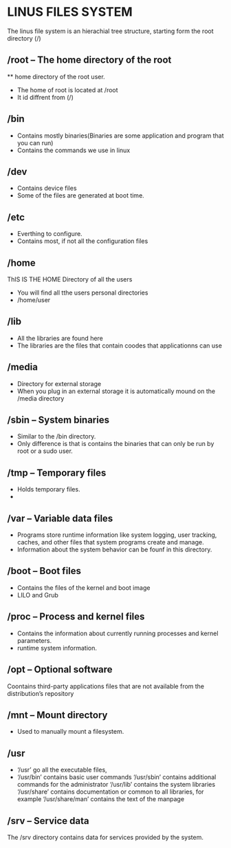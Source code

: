 # LINUS FILES SYSTEM
The linus file system is an hierachial tree structure, starting form the root directory (/) 

## /root – The home directory of the root
** home directory of the root user.
* The home of root is located at /root
* It id diffrent from (/)
  

## /bin
- Contains mostly binaries(Binaries are some application and program that you can run)
- Contains the commands we use in linux 

## /dev 
- Contains device files
- Some of the files are generated at boot time.  

## /etc
- Everthing to configure.
- Contains most, if not all the configuration files 

## /home 
ThIS IS THE HOME Directory of all the users 
* You will find all tthe users personal directories 
* /home/user
  
## /lib
* All the libraries are found here 
* The libraries are the files that contain coodes that applicationns can use 

## /media 
* Directory for external storage 
* When you plug in an external storage  it is automatically mound on the /media directory

## /sbin – System binaries
* Similar to the /bin directory. 
* Only difference is that is contains the binaries that can only be run by root or a sudo user.

## /tmp – Temporary files
*  Holds temporary files. 
*  
## /var – Variable data files
* Programs store runtime information like system logging, user tracking, caches, and other files that system programs create and manage.
* Information about the system behavior can be founf in this directory.

## /boot – Boot files
* Contains the files of the kernel and boot image
* LILO and Grub

## /proc – Process and kernel files
* Contains the information about currently running processes and kernel parameters.
* runtime system information.

## /opt – Optional software
Coontains third-party applications files that are not available from the distribution’s repository

## /mnt – Mount directory
* Used to manually mount a filesystem.

## /usr 
* ‘/usr’ go all the executable files,
* ‘/usr/bin’ contains basic user commands
‘/usr/sbin’ contains additional commands for the administrator
‘/usr/lib’ contains the system libraries
‘/usr/share’ contains documentation or common to all libraries, for example ‘/usr/share/man’ contains the text of the manpage

## /srv – Service data
The /srv directory contains data for services provided by the system.